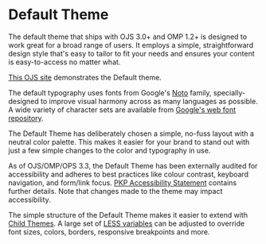 # Default Theme

The default theme that ships with OJS 3.0+ and OMP 1.2+ is designed to work great for a broad range of users. It employs a simple, straightforward design style that's easy to tailor to fit your needs and ensures your content is easy-to-access no matter what.

[This OJS site](https://demo.publicknowledgeproject.org/ojs3/demo/index.php/demojournal) demonstrates the Default theme.

The default typography uses fonts from Google's [Noto](https://www.google.com/get/noto/) family, specially-designed to improve visual harmony across as many languages as possible. A wide variety of character sets are available from [Google's web font repository](https://fonts.google.com/specimen/Noto+Sans?selection.family=Noto+Sans).

The Default Theme has deliberately chosen a simple, no-fuss layout with a neutral color palette. This makes it easier for your brand to stand out with just a few simple changes to the color and typography in use.

As of OJS/OMP/OPS 3.3, the Default Theme has been externally audited for accessibility and adheres to best practices like colour contrast, keyboard navigation, and form/link focus. [PKP Accessibility Statement](https://docs.pkp.sfu.ca/accessibility-statement/) contains further details. Note that changes made to the theme may impact accessibility.

The simple structure of the Default Theme makes it easier to extend with [Child Themes](child-themes.md). A large set of [LESS variables](https://github.com/pkp/ojs/blob/main/plugins/themes/default/styles/variables.less) can be adjusted to override font sizes, colors, borders, responsive breakpoints and more.
